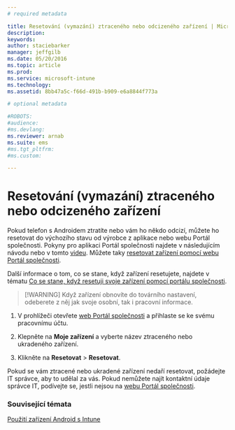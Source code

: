```yaml
---
# required metadata

title: Resetování (vymazání) ztraceného nebo odcizeného zařízení | Microsoft Intune
description:
keywords:
author: staciebarker
manager: jeffgilb
ms.date: 05/20/2016
ms.topic: article
ms.prod:
ms.service: microsoft-intune
ms.technology:
ms.assetid: 8bb47a5c-f66d-491b-b909-e6a8844f773a

# optional metadata

#ROBOTS:
#audience:
#ms.devlang:
ms.reviewer: arnab
ms.suite: ems
#ms.tgt_pltfrm:
#ms.custom:

---
```



# Resetování (vymazání) ztraceného nebo odcizeného zařízení

Pokud telefon s Androidem ztratíte nebo vám ho někdo odcizí, můžete ho resetovat do výchozího stavu od výrobce z aplikace nebo webu Portál společnosti. Pokyny pro aplikaci Portál společnosti najdete v následujícím návodu nebo v tomto [videu](http://aka.ms/ly1x17). Můžete taky [resetovat zařízení pomocí webu Portál společnosti](reset-your-device-cpwebsite.md).

Další informace o tom, co se stane, když zařízení resetujete, najdete v tématu [Co se stane, když resetuji svoje zařízení pomocí portálu společnosti](what-happens-if-you-reset-your-device-using-the-company-portal-android.md).

> [!WARNING] Když zařízení obnovíte do továrního nastavení, odeberete z něj jak svoje osobní, tak i pracovní informace.

1.  V prohlížeči otevřete [web Portál společnosti](http://portal.manage.microsoft.com) a přihlaste se ke svému pracovnímu účtu.

2.  Klepněte na **Moje zařízení** a vyberte název ztraceného nebo ukradeného zařízení.

3.  Klikněte na **Resetovat** &gt; **Resetovat**.

Pokud se vám ztracené nebo ukradené zařízení nedaří resetovat, požádejte IT správce, aby to udělal za vás. Pokud nemůžete najít kontaktní údaje správce IT, podívejte se, jestli nejsou na [webu Portál společnosti](http://portal.manage.microsoft.com).

### Související témata
[Použití zařízení Android s Intune](using-your-android-device-with-intune.md)



<!--HONumber=Jun16_HO1-->


